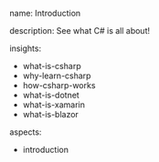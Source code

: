 name: Introduction

description: See what C# is all about!

insights:
  - what-is-csharp
  - why-learn-csharp
  - how-csharp-works
  - what-is-dotnet
  - what-is-xamarin
  - what-is-blazor

aspects:
  - introduction